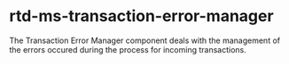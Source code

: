 # rtd-ms-transaction-error-manager
The Transaction Error Manager component deals with the management of the errors occured during the process for incoming transactions.
